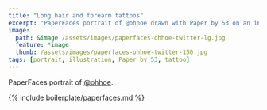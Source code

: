 ```yaml
---
title: "Long hair and forearm tattoos"
excerpt: "PaperFaces portrait of @ohhoe drawn with Paper by 53 on an iPad."
image: 
  path: &image /assets/images/paperfaces-ohhoe-twitter-lg.jpg 
  feature: *image
  thumb: /assets/images/paperfaces-ohhoe-twitter-150.jpg
tags: [portrait, illustration, Paper by 53, tattoo]
---
```


PaperFaces portrait of [@ohhoe](http://twitter.com/ohhoe).

{% include boilerplate/paperfaces.md %}